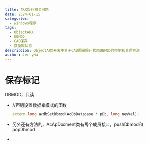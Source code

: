 ```yaml
---
title: ARX保存相关问题
date: 2024-01-15
categories:
  - windows程序
tags:
  - ObjectARX
  - DBMOD
  - CAD保存
  - 数据库状态
description: ObjectARX开发中关于CAD图纸保存状态DBMOD的控制和处理方法
author: JerryMa
---
```

# 保存标记
DBMOD，只读

* //声明设置数据库模式的函数

  ```cpp
  extern long acdbSetDbmod(AcDbDatabase * pDb, long newVal); 
  ```

* 另外还有方法的，AcApDocment类有两个成员接口，pushDbmod和popDbmod

* 

